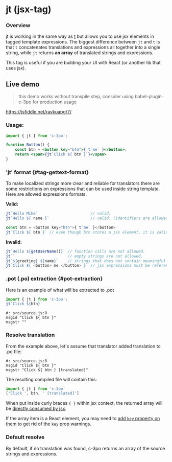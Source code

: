 # jt \(jsx-tag\)

### Overview
jt is working in the same way as [t](tag-gettext--t-.md) but allows you to
use jsx elements in tagged template expressions. The biggest difference between `jt` and `t` is that `t` concatenates translations and expressions all together into a single string, while `jt` returns **an array** of translated strings and expressions.

This tag is useful if you are building your UI with React (or another lib that uses jsx).

## Live demo
> this demo works without transpile step, consider using babel-plugin-c-3po for production usage

https://jsfiddle.net/ravkuapg/7/

### Usage:

```jsx
import { jt } from 'c-3po';

function Button() {
    const btn = <button key="btn">{ t`me` }</button>;
    return <span>{jt`Click ${ btn }`}</span>
}
```

### 'jt' format {#tag-gettext-format}

To make localized strings more clear and reliable for translators there are some restrictions on expressions that can be used inside string template. Here are allowed expressions formats.

**Valid:**

```js
jt`Hello Mike`                       // valid.
jt`Hello ${ name }`                  // valid. (identifiers are allowed)

const btn = <button key="btn">{ t`me` }</button>
jt`Click ${ btn }` // even though btn stores a jsx element, it is valid because `btn` is an identifier.
```

**Invalid:**

```js
jt`Hello ${getUserName()}` // function calls are not allowed.
jt``                       // empty strings are not allowed.
jt`${greeting} ${name}`    // strings that does not contain meaningful information are not allowed.
jt`Click ${ <button> me </button> }` // jsx expressions must be referenced through a variables 
```

### .pot \(.po\) extraction {#pot-extraction}

Here is an example of what will be extracted to .pot

```js
import { jt } from 'c-3po';
jt`Click ${btn}`
```

```po
#: src/source.js:8
msgid "Click ${ btn }"
msgstr ""
```

### Resolve translation

From the example above, let's assume that translator added translation to .po file:

```po
#: src/source.js:8
msgid "Click ${ btn }"
msgstr "Click ${ btn } [translated]"
```

The resulting compiled file will contain this:

```js
import { jt } from 'c-3po'
['Click ', btn, ' [translated]']
```

When put inside curly braces `{ }` within jsx context, the returned array will be [directly consumed by jsx](https://facebook.github.io/react/docs/lists-and-keys.html).

If the array item is a React element, you may need to [add `key` property on them](https://facebook.github.io/react/docs/lists-and-keys.html#keys) to get rid of the `key` prop warnings.

### Default resolve

By default, if no translation was found, c-3po returns an array of the source strings and expressions.
